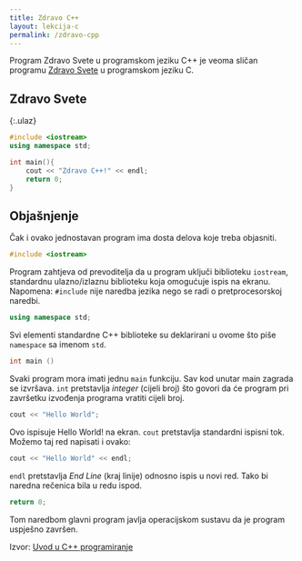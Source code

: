 ```yaml
---
title: Zdravo C++
layout: lekcija-c
permalink: /zdravo-cpp
---
```


Program Zdravo Svete u programskom jeziku C++ je veoma sličan programu [Zdravo Svete](/zdravo-c) u programskom jeziku C.

## Zdravo Svete

{:.ulaz}
```cpp
#include <iostream>
using namespace std;

int main(){
    cout << "Zdravo C++!" << endl;
    return 0;
}
```

## Objašnjenje

Čak i ovako jednostavan program ima dosta delova koje treba objasniti.

```cpp
#include <iostream>
```

Program zahtjeva od prevoditelja da u program uključi biblioteku `iostream`, standardnu ulazno/izlaznu biblioteku koja omogućuje ispis na ekranu. Napomena: `#include` nije naredba jezika nego se radi o pretprocesorskoj naredbi.

```cpp
using namespace std;
```

Svi elementi standardne C++ biblioteke su deklarirani u ovome što piše `namespace` sa imenom `std`.

```cpp
int main ()
```

Svaki program mora imati jednu `main` funkciju. Sav kod unutar main zagrada se izvršava. `int` pretstavlja *integer* (cijeli broj) što govori da će program pri završetku izvođenja programa vratiti cijeli broj.

```cpp
cout << "Hello World";
```

Ovo ispisuje Hello World! na ekran. `cout` pretstavlja standardni ispisni tok. Možemo taj red napisati i ovako:

```cpp
cout << "Hello World" << endl;
```

`endl` pretstavlja *End Line* (kraj linije) odnosno ispis u novi red. Tako bi naredna rečenica bila u redu ispod.

```cpp
return 0;
```

Tom naredbom glavni program javlja operacijskom sustavu da je program uspješno završen. 


Izvor: [Uvod u C++ programiranje ](http://www.tutorijali.net/cpp/uvod)